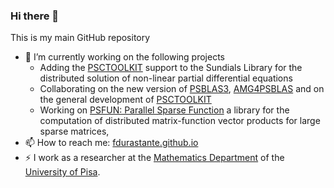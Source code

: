 ### Hi there 👋

This is my main GitHub repository
- 🔭 I’m currently working on the following projects
  - Adding the [PSCTOOLKIT](https://psctoolkit.github.io/) support to the Sundials Library for the distributed solution of non-linear partial differential equations
  - Collaborating on the new version of [PSBLAS3](https://github.com/sfilippone/psblas3), [AMG4PSBLAS](https://github.com/sfilippone/amg4psblas) and on the general development of [PSCTOOLKIT](https://psctoolkit.github.io/)
  - Working on [PSFUN: Parallel Sparse Function](https://cirdans-home.github.io/psfun/) a library for the computation of distributed matrix-function vector products for large sparse matrices,
- 📫 How to reach me: [fdurastante.github.io](https://fdurastante.github.io)
- ⚡ I work as a researcher at the [Mathematics Department](https://numpi.dm.unipi.it/people) of the [University of Pisa](http://www.dm.unipi.it/webnew/it/Persone/Docenti). 

<!--
**Cirdans-Home/Cirdans-Home** is a ✨ _special_ ✨ repository because its `README.md` (this file) appears on your GitHub profile.

Here are some ideas to get you started:

- 🔭 I’m currently working on ...
- 🌱 I’m currently learning ...
- 👯 I’m looking to collaborate on ...
- 🤔 I’m looking for help with ...
- 💬 Ask me about ...
- 📫 How to reach me: ...
- 😄 Pronouns: ...
- ⚡ Fun fact: ...
-->
